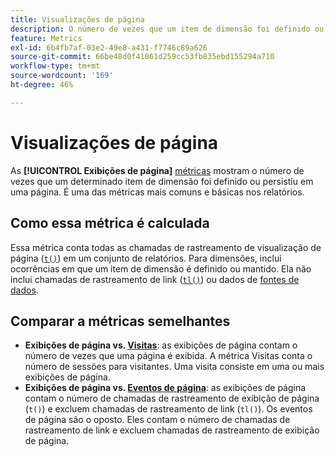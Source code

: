 ```yaml
---
title: Visualizações de página
description: O número de vezes que um item de dimensão foi definido ou mantido no Adobe Analytics.
feature: Metrics
exl-id: 6b4fb7af-03e2-49e8-a431-f7746c89a626
source-git-commit: 66be48d0f41061d259cc53fb835ebd155294a710
workflow-type: tm+mt
source-wordcount: '169'
ht-degree: 46%

---
```


# Visualizações de página

As **[!UICONTROL Exibições de página]** [métricas](overview.md) mostram o número de vezes que um determinado item de dimensão foi definido ou persistiu em uma página. É uma das métricas mais comuns e básicas nos relatórios.

## Como essa métrica é calculada

Essa métrica conta todas as chamadas de rastreamento de visualização de página ([`t()`](/help/implement/vars/functions/t-method.md)) em um conjunto de relatórios. Para dimensões, inclui ocorrências em que um item de dimensão é definido ou mantido. Ela não inclui chamadas de rastreamento de link ([`tl()`](/help/implement/vars/functions/tl-method.md)) ou dados de [fontes de dados](/help/import/data-sources/overview.md).

## Comparar a métricas semelhantes

* **Exibições de página vs. [Visitas](visits.md)**: as exibições de página contam o número de vezes que uma página é exibida. A métrica Visitas conta o número de sessões para visitantes. Uma visita consiste em uma ou mais exibições de página.
* **Exibições de página vs. [Eventos de página](page-events.md)**: as exibições de página contam o número de chamadas de rastreamento de exibição de página (`t()`) e excluem chamadas de rastreamento de link (`tl()`). Os eventos de página são o oposto. Eles contam o número de chamadas de rastreamento de link e excluem chamadas de rastreamento de exibição de página.

